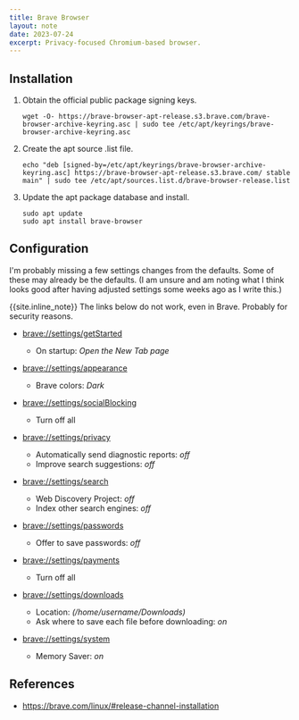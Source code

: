 ```yaml
---
title: Brave Browser
layout: note
date: 2023-07-24
excerpt: Privacy-focused Chromium-based browser.
---
```


## Installation

1. Obtain the official public package signing keys.
    ```shell
    wget -O- https://brave-browser-apt-release.s3.brave.com/brave-browser-archive-keyring.asc | sudo tee /etc/apt/keyrings/brave-browser-archive-keyring.asc
    ```
    <!-- ```shell
    sudo curl -fsSLo /usr/share/keyrings/brave-browser-archive-keyring.gpg https://brave-browser-apt-release.s3.brave.com/brave-browser-archive-keyring.gpg
    ``` -->

2. Create the apt source .list file.
    ```shell
    echo "deb [signed-by=/etc/apt/keyrings/brave-browser-archive-keyring.asc] https://brave-browser-apt-release.s3.brave.com/ stable main" | sudo tee /etc/apt/sources.list.d/brave-browser-release.list
    ```
    <!-- ```shell
    echo "deb [signed-by=/usr/share/keyrings/brave-browser-archive-keyring.gpg] https://brave-browser-apt-release.s3.brave.com/ stable main" | sudo tee /etc/apt/sources.list.d/brave-browser-release.list
    ``` -->

3. Update the apt package database and install.
    ```shell
    sudo apt update
    sudo apt install brave-browser
    ```

## Configuration

I'm probably missing a few settings changes from the defaults. Some of these may already be the defaults.
(I am unsure and am noting what I think looks good after having adjusted settings some weeks ago as I write this.)

{{site.inline_note}} The links below do not work, even in Brave. Probably for security reasons.

- [brave://settings/getStarted](brave://settings/getStarted)
    - On startup: *Open the New Tab page*

- [brave://settings/appearance](brave://settings/appearance)
    - Brave colors: *Dark*

- [brave://settings/socialBlocking](brave://settings/socialBlocking)
    - Turn off all

- [brave://settings/privacy](brave://settings/privacy)
    - Automatically send diagnostic reports: *off*
    - Improve search suggestions: *off*

- [brave://settings/search](brave://settings/search)
    - Web Discovery Project: *off*
    - Index other search engines: *off*

- [brave://settings/passwords](brave://settings/passwords)
    - Offer to save passwords: *off*

- [brave://settings/payments](brave://settings/payments)
    - Turn off all

- [brave://settings/downloads](brave://settings/downloads)
    - Location: *(/home/username/Downloads)*
    - Ask where to save each file before downloading: *on*

- [brave://settings/system](brave://settings/system)
    - Memory Saver: *on*

## References
- https://brave.com/linux/#release-channel-installation
